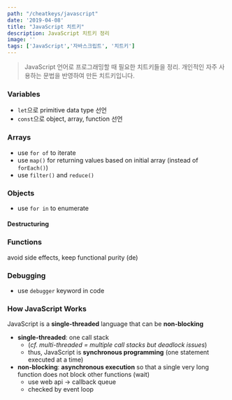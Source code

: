 ```yaml
---
path: "/cheatkeys/javascript"
date: '2019-04-08'
title: "JavaScript 치트키"
description: JavaScript 치트키 정리
image: ''
tags: ['JavaScript','자바스크립트', '치트키']
---
```

> JavaScript 언어로 프로그래밍할 때 필요한 치트키들을 정리.
> 개인적인 자주 사용하는 문법을 반영하여 만든 치트키입니다.

### Variables
- `let`으로 primitive data type 선언
- `const`으로 object, array, function 선언

### Arrays
- use `for of` to iterate
- use `map()` for returning values based on initial array (instead of `forEach()`)
- use `filter()` and `reduce()`

### Objects
- use `for in` to enumerate

#### Destructuring


### Functions
avoid side effects, keep functional purity (de)

### Debugging
- use `debugger` keyword in code

### How JavaScript Works
JavaScript is a __single-threaded__ language that can be __non-blocking__
- __single-threaded__: one call stack
    - (_cf. multi-threaded = multiple call stacks but deadlock issues_)
    - thus, JavaScript is __synchronous programming__ (one statement executed at a time)
- __non-blocking__: __asynchronous execution__ so that a single very long function does not block other functions (wait)
    - use web api -> callback queue 
    - checked by event loop